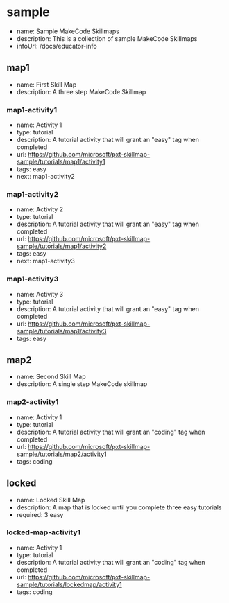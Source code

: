 # sample
* name: Sample MakeCode Skillmaps
* description: This is a collection of sample MakeCode Skillmaps
* infoUrl: /docs/educator-info



## map1
* name: First Skill Map
* description: A three step MakeCode Skillmap

### map1-activity1

* name: Activity 1
* type: tutorial
* description: A tutorial activity that will grant an "easy" tag when completed
* url: https://github.com/microsoft/pxt-skillmap-sample/tutorials/map1/activity1
* tags: easy
* next: map1-activity2

### map1-activity2

* name: Activity 2
* type: tutorial
* description: A tutorial activity that will grant an "easy" tag when completed
* url: https://github.com/microsoft/pxt-skillmap-sample/tutorials/map1/activity2
* tags: easy
* next: map1-activity3

### map1-activity3

* name: Activity 3
* type: tutorial
* description: A tutorial activity that will grant an "easy" tag when completed
* url: https://github.com/microsoft/pxt-skillmap-sample/tutorials/map1/activity3
* tags: easy



## map2
* name: Second Skill Map
* description: A single step MakeCode skillmap

### map2-activity1

* name: Activity 1
* type: tutorial
* description: A tutorial activity that will grant an "coding" tag when completed
* url: https://github.com/microsoft/pxt-skillmap-sample/tutorials/map2/activity1
* tags: coding

## locked
* name: Locked Skill Map
* description: A map that is locked until you complete three easy tutorials
* required: 3 easy



### locked-map-activity1

* name: Activity 1
* type: tutorial
* description: A tutorial activity that will grant an "coding" tag when completed
* url: https://github.com/microsoft/pxt-skillmap-sample/tutorials/lockedmap/activity1
* tags: coding